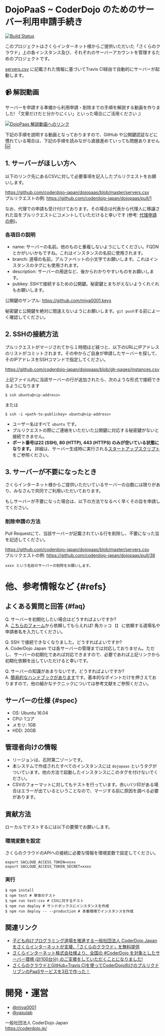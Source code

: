 # DojoPaaS ~ CoderDojo のためのサーバー利用申請手続き

[![Build Status](https://travis-ci.org/coderdojo-japan/dojopaas.svg?branch=master)](https://travis-ci.org/coderdojo-japan/dojopaas)

このプロジェクトはさくらインターネット様からご提供いただいた「さくらのクラウド」上の各インスタンス及び、それぞれのサーバーアカウントを管理するためのプロジェクトです。

[servers.csv](https://github.com/coderdojo-japan/dojopaas/blob/master/servers.csv) に記載された情報に基づいてTravis CI経由で自動的にサーバーが起動します。

## 📹 解説動画

サーバーを申請する準備から利用申請・削除までの手順を解説する動画を作りました! 「文章だけだと分かりにくい」といった場合にご活用ください ;)

[![DojoPaas 解説動画へのリンク](https://raw.githubusercontent.com/coderdojo-japan/dojopaas/master/img/youtube-thumbnail.png)](https://www.youtube.com/playlist?list=PL94GDfaSQTmIHQUGK2OKuXNk_QFs6_NTV)

下記の手順を説明する動画となっておりますので、GitHub や公開鍵認証などに慣れている場合は、下記の手順を読みながら直接進めていっても問題ありません 🆗

## 1. サーバーがほしい方へ

以下のリンク先にあるCSVに対して必要事項を記入したプルリクエストをお願いします。

https://github.com/coderdojo-japan/dojopaas/blob/master/servers.csv   
プルリクエストの例: https://github.com/coderdojo-japan/dojopaas/pull/1

なお、代理での申請も受け付けております。その場合は代表から代理人に移譲された旨をプルリクエストにコメントしていただけると幸いです (参考: [代理申請の例](https://github.com/coderdojo-japan/dojopaas/pull/45))。

### 各項目の説明

* name: サーバーの名前。他のものと重複しないようにしてください。FQDNとかがいいかもですね。これはインスタンスの名前に使用されます。
* branch: 道場の名前。アルファベットの小文字でお願いします。これはインスタンスのタグにも使用されます。
* description: サーバーの用途など、後からわかりやすいものをお願いします。
* pubkey: SSHで接続するための公開鍵。秘密鍵とまちがえないようくれぐれもお願いします。

公開鍵のサンプル: https://github.com/miya0001.keys

秘密鍵と公開鍵を絶対に間違えないようにお願いします。`git push`する前によーく確認してください。

## 2. SSHの接続方法

プルリクエストがマージされてから１時間ほど経つと、以下のURLにIPアドレスのリストがコミットされます。その中からご自身が申請したサーバーを探して、そのIPアドレスをSSHコマンドで指定してください。

https://github.com/coderdojo-japan/dojopaas/blob/gh-pages/instances.csv

上記ファイル内に当該サーバーの行が追加されたら、次のような形式で接続できるようになります

```
$ ssh ubuntu@<ip-address>
```

または

```
$ ssh -i <path-to-publickey> ubuntu@<ip-address>
```

* ユーザー名はすべて `ubuntu` です。
* プルリクエストの際にご連絡をいただいた公開鍵に対応する秘密鍵がないと接続できません。
* **ポート番号は22 (SSH), 80 (HTTP), 443 (HTTPS) のみが空いている状態になります。** 詳細は、サーバー生成時に実行される[スタートアップスクリプト](https://github.com/coderdojo-japan/dojopaas/blob/master/startup-scripts/112900928939)をご参照ください。

## 3. サーバーが不要になったとき

さくらインターネット様からご提供いただいているサーバーの台数には限りがあり、みなさんで共同でご利用いただいております。

もしサーバーが不要になった場合は、以下の方法でなるべく早くその旨を申請してください。

### 削除申請の方法

Pull Requestにて、当該サーバーが記載されている行を削除し、不要になった旨を記述してください。

https://github.com/coderdojo-japan/dojopaas/blob/master/servers.csv   
プルリクエストの例: https://github.com/coderdojo-japan/dojopaas/pull/38

```
xxxx という名前のサーバーの削除をお願いします。
```

# 他、参考情報など {#refs}

## よくある質問と回答 {#faq}

Q. サーバーを初期化したい場合はどうすればよいですか?   
A. [こちらのフォーム](https://github.com/coderdojo-japan/dojopaas/issues/new?title=サーバーの初期化依頼&body=CoderDojo【道場名】の【申請者名】です。当該サーバーの初期化をお願いします。&labels=サーバーの初期化依頼&assignee=yasulab)から依頼してもらえれば! 角カッコ `【】` に依頼する道場名や申請者名を入力してください。

Q. SSH で接続できなくなりました。どうすればよいですか?   
A. CoderDojo Japan では各サーバーの管理までは対応しておりません。ただし、サーバーの初期化であれば対応できますので、必要であれば上記リンクから初期化依頼を出していただけると幸いです。

Q. サーバーの知識があまりないです。どうすればよいですか?   
A. [簡易的なハンドブックがあります](https://github.com/coderdojo-japan/dojopaas/docs/ssh.md#参考資料)です。基本的なポイントだけを押さえておりますので、他の細かなテクニックについては参考文献をご参照ください。

## サーバーの仕様 {#spec}

* OS: Ubuntu 16.04
* CPU: 1コア
* メモリ: 1GB
* HDD: 20GB

## 管理者向けの情報

* リージョンは、石狩第二ゾーンです。
* 本システムで作成されたすべてのインスタンスには `dojopaas` というタグがついています。他の方法で起動したインスタンスにこのタグを付けないでください。
* CSVのフォーマットに対してもテストを行っています。赤いバツ印がある場合はエラーが出ているということなので、マージする前に原因を調べる必要があります。

## 貢献方法

ローカルでテストするには以下の要領でお願いします。

### 環境変数を設定

さくらのクラウドのAPIへの接続に必要な情報を環境変数で設定してください。

```
export SACLOUD_ACCESS_TOKEN=xxxx
export SACLOUD_ACCESS_TOKEN_SECRET=xxxx
```

### 実行

```
$ npm install
$ npm test # 単体のテスト
$ npm run test:csv # CSVに対するテスト
$ npm run deploy # サンドボックスにインスタンスを作成
$ npm run deploy -- --production # 本番環境でインスタンスを作成
```

## 関連リンク

- [子ども向けプログラミング道場を推進する一般社団法人 CoderDojo Japan をさくらインターネットが支援、「さくらのクラウド」を無料提供](https://www.sakura.ad.jp/press/2017/0720_cloud-coderjapan/)
- [さくらインターネット株式会社様より、全国の #CoderDojo を対象としたサーバー環境 (計100台分) のご支援をしていただくことになりました!](https://www.facebook.com/coderdojo.jp/posts/673793186165170)
- [さくらのクラウドとGitHub+Travis CIを使ってCoderDojo向けのプルリクドリブンのPaaSサービスを3日で作った！](https://tarosky.co.jp/tarog/2086)

# 開発・運営

- [@miya0001](https://github.com/miya0001)
- [@yasulab](https://github.com/yasulab)

一般社団法人 CoderDojo Japan   
https://coderdojo.jp/
